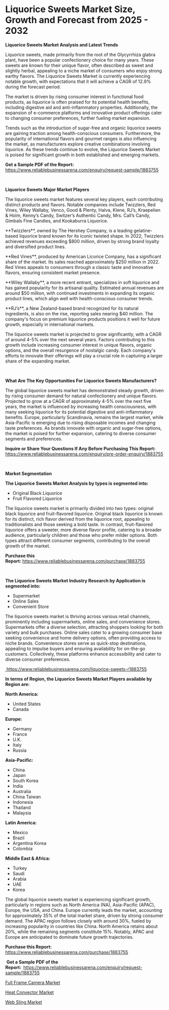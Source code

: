 <p><h1>Liquorice Sweets Market Size, Growth and Forecast from 2025 - 2032</h1></p><p><strong>Liquorice Sweets Market Analysis and Latest Trends</strong></p>
<p><p>Liquorice sweets, made primarily from the root of the Glycyrrhiza glabra plant, have been a popular confectionery choice for many years. These sweets are known for their unique flavor, often described as sweet and slightly herbal, appealing to a niche market of consumers who enjoy strong earthy flavors. The Liquorice Sweets Market is currently experiencing notable growth, with expectations that it will achieve a CAGR of 12.9% during the forecast period. </p><p>The market is driven by rising consumer interest in functional food products, as liquorice is often praised for its potential health benefits, including digestive aid and anti-inflammatory properties. Additionally, the expansion of e-commerce platforms and innovative product offerings cater to changing consumer preferences, further fueling market expansion. </p><p>Trends such as the introduction of sugar-free and organic liquorice sweets are gaining traction among health-conscious consumers. Furthermore, the popularity of international flavors and gourmet ranges is also influencing the market, as manufacturers explore creative combinations involving liquorice. As these trends continue to evolve, the Liquorice Sweets Market is poised for significant growth in both established and emerging markets.</p></p>
<p><strong>Get a Sample PDF of the Report:&nbsp;</strong> <a href="https://www.reliablebusinessarena.com/enquiry/request-sample/1883755?utm_campaign=2195&utm_medium=2&utm_source=Github&utm_content=ia&utm_term=05042025&utm_id=liquorice-sweets">https://www.reliablebusinessarena.com/enquiry/request-sample/1883755</a></p>
<p>&nbsp;</p>
<p><strong>Liquorice Sweets Major Market Players</strong></p>
<p><p>The liquorice sweets market features several key players, each contributing distinct products and flavors. Notable companies include Twizzlers, Red Vines, Wiley Wallaby, Venco, Good & Plenty, Halva, Klene, RJ’s, Kraepelien & Holm, Kenny’s Candy, Switzer’s Authentic Candy, Mrs. Call’s Candy, Gimbals Fine Candies, and Kookaburra Liquorice.</p><p>**Twizzlers**, owned by The Hershey Company, is a leading gelatine-based liquorice brand known for its iconic twisted shape. In 2022, Twizzlers achieved revenues exceeding $800 million, driven by strong brand loyalty and diversified product lines.</p><p>**Red Vines**, produced by American Licorice Company, has a significant share of the market. Its sales reached approximately $250 million in 2022. Red Vines appeals to consumers through a classic taste and innovative flavors, ensuring consistent market presence.</p><p>**Wiley Wallaby**, a more recent entrant, specializes in soft liquorice and has gained popularity for its artisanal quality. Estimated annual revenues are around $50 million, with continued investments in expanding its organic product lines, which align well with health-conscious consumer trends.</p><p>**RJ’s**, a New Zealand-based brand recognized for its natural ingredients, is also on the rise, reporting sales nearing $40 million. The company's focus on premium liquorice products positions it well for future growth, especially in international markets.</p><p>The liquorice sweets market is projected to grow significantly, with a CAGR of around 4-5% over the next several years. Factors contributing to this growth include increasing consumer interest in unique flavors, organic options, and the overall resurgence of nostalgic candy. Each company's efforts to innovate their offerings will play a crucial role in capturing a larger share of the expanding market.</p></p>
<p>&nbsp;</p>
<p><strong>What Are The Key Opportunities For Liquorice Sweets Manufacturers?</strong></p>
<p><p>The global liquorice sweets market has demonstrated steady growth, driven by rising consumer demand for natural confectionery and unique flavors. Projected to grow at a CAGR of approximately 4-5% over the next five years, the market is influenced by increasing health consciousness, with many seeking liquorice for its potential digestive and anti-inflammatory benefits. Europe, particularly Scandinavia, remains the largest market, while Asia-Pacific is emerging due to rising disposable incomes and changing taste preferences. As brands innovate with organic and sugar-free options, the market is poised for further expansion, catering to diverse consumer segments and preferences.</p></p>
<p><strong>Inquire or Share Your Questions If Any Before Purchasing This Report:</strong> <a href="https://www.reliablebusinessarena.com/enquiry/pre-order-enquiry/1883755?utm_campaign=2195&utm_medium=2&utm_source=Github&utm_content=ia&utm_term=05042025&utm_id=liquorice-sweets">https://www.reliablebusinessarena.com/enquiry/pre-order-enquiry/1883755</a></p>
<p>&nbsp;</p>
<p><strong>Market Segmentation</strong></p>
<p><strong>The Liquorice Sweets Market Analysis by types is segmented into:</strong></p>
<p><ul><li>Original Black Liquorice</li><li>Fruit Flavored Liquorice</li></ul></p>
<p><p>The liquorice sweets market is primarily divided into two types: original black liquorice and fruit-flavored liquorice. Original black liquorice is known for its distinct, rich flavor derived from the liquorice root, appealing to traditionalists and those seeking a bold taste. In contrast, fruit-flavored liquorice offers a sweeter, more diverse flavor profile, catering to a broader audience, particularly children and those who prefer milder options. Both types attract different consumer segments, contributing to the overall growth of the market.</p></p>
<p><strong>Purchase this Report:&nbsp;</strong><a href="https://www.reliablebusinessarena.com/purchase/1883755?utm_campaign=2195&utm_medium=2&utm_source=Github&utm_content=ia&utm_term=05042025&utm_id=liquorice-sweets">https://www.reliablebusinessarena.com/purchase/1883755</a></p>
<p>&nbsp;</p>
<p><strong>The Liquorice Sweets Market Industry Research by Application is segmented into:</strong></p>
<p><ul><li>Supermarket</li><li>Online Sales</li><li>Convenient Store</li></ul></p>
<p><p>The liquorice sweets market is thriving across various retail channels, prominently including supermarkets, online sales, and convenience stores. Supermarkets offer a diverse selection, attracting shoppers looking for both variety and bulk purchases. Online sales cater to a growing consumer base seeking convenience and home delivery options, often providing access to niche brands. Convenience stores serve as quick-stop destinations, appealing to impulse buyers and ensuring availability for on-the-go customers. Collectively, these platforms enhance accessibility and cater to diverse consumer preferences.</p></p>
<p><a href="https://www.reliablebusinessarena.com/liquorice-sweets-r1883755?utm_campaign=2195&utm_medium=2&utm_source=Github&utm_content=ia&utm_term=05042025&utm_id=liquorice-sweets">&nbsp;https://www.reliablebusinessarena.com/liquorice-sweets-r1883755</a></p>
<p><strong>In terms of Region, the Liquorice Sweets Market Players available by Region are:</strong></p>
<p>
    <p> <strong> North America: </strong>
        <ul>
            <li>United States</li>
            <li>Canada</li>
        </ul>
        </p> 
    <p> <strong> Europe: </strong>
        <ul>
            <li>Germany</li>
            <li>France</li>
            <li>U.K.</li>
            <li>Italy</li>
            <li>Russia</li>
        </ul>
        </p> 
    <p> <strong> Asia-Pacific: </strong>
        <ul>
            <li>China</li>
            <li>Japan</li>
            <li>South Korea</li>
            <li>India</li>
            <li>Australia</li>
            <li>China Taiwan</li>
            <li>Indonesia</li>
            <li>Thailand</li>
            <li>Malaysia</li>
        </ul>
        </p> 
    <p> <strong> Latin America: </strong>
        <ul>
            <li>Mexico</li>
            <li>Brazil</li>
            <li>Argentina Korea</li>
            <li>Colombia</li>
        </ul>
        </p> 
    <p> <strong> Middle East & Africa: </strong>
        <ul>
            <li>Turkey</li>
            <li>Saudi</li>
            <li>Arabia</li>
            <li>UAE</li>
            <li>Korea</li>
        </ul>
    </p>
    </p>
<p><p>The global liquorice sweets market is experiencing significant growth, particularly in regions such as North America (NA), Asia-Pacific (APAC), Europe, the USA, and China. Europe currently leads the market, accounting for approximately 35% of the total market share, driven by strong consumer demand. The APAC region follows closely with around 30%, fueled by increasing popularity in countries like China. North America retains about 20%, while the remaining segments constitute 15%. Notably, APAC and Europe are anticipated to dominate future growth trajectories.</p></p>
<p><strong>Purchase this Report: </strong><a href="https://www.reliablebusinessarena.com/purchase/1883755?utm_campaign=2195&utm_medium=2&utm_source=Github&utm_content=ia&utm_term=05042025&utm_id=liquorice-sweets">https://www.reliablebusinessarena.com/purchase/1883755</a></p>
<p>&nbsp;<strong>Get a Sample PDF of the Report:&nbsp;&nbsp;</strong><a href="https://www.reliablebusinessarena.com/enquiry/request-sample/1883755?utm_campaign=2195&utm_medium=2&utm_source=Github&utm_content=ia&utm_term=05042025&utm_id=liquorice-sweets">https://www.reliablebusinessarena.com/enquiry/request-sample/1883755</a></p>
<p><strong></strong></p>
<p><p><a href="https://github.com/zahrigayda1h/Market-Research-Report-List-1/blob/main/full-frame-camera-market.md?utm_campaign=2195&utm_medium=2&utm_source=Github&utm_content=ia&utm_term=05042025&utm_id=liquorice-sweets">Full Frame Camera Market</a></p><p><a href="https://github.com/ChiragRP21/Market-Research-Report-List-7/blob/main/heat-convector-market.md?utm_campaign=2195&utm_medium=2&utm_source=Github&utm_content=ia&utm_term=05042025&utm_id=liquorice-sweets">Heat Convector Market</a></p><p><a href="https://github.com/JakirUddin511/Market-Research-Report-List-2/blob/main/web-sling-market.md?utm_campaign=2195&utm_medium=2&utm_source=Github&utm_content=ia&utm_term=05042025&utm_id=liquorice-sweets">Web Sling Market</a></p></p>